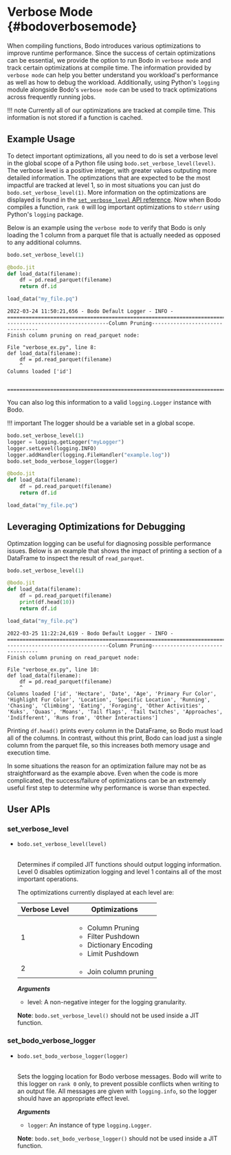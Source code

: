 # Verbose Mode {#bodoverbosemode}

When compiling functions, Bodo introduces various optimizations to improve
runtime performance. Since the success of certain optimizations can be essential,
we provide the option to run Bodo in `verbose mode` and track certain optimizations
at compile time. The information provided by `verbose mode` can help you better understand you workload's performance
as well as how to debug the workload. Additionally, using Python's `logging` module alongside Bodo's `verbose mode` can be used to track optimizations across frequently running jobs.


!!! note
      Currently all of our optimizations are tracked at compile time. This information is not stored if a function is cached.

## Example Usage

To detect important optimizations, all you need to do is set a verbose level in the global scope of a Python file using `bodo.set_verbose_level(level)`. The verbose level
is a positive integer, with greater values outputing more detailed information. The optimzations that are expected to be the most impactful are tracked at level 1, so in most situations you can just do `bodo.set_verbose_level(1)`. More information on the optimizations are displayed is found in the [`set_verbose_level` API reference](#set_verbose_level). Now when Bodo compiles a function, `rank 0` will log important optimizations to `stderr` using Python's `logging` package.

Below is an example using the `verbose mode` to verify that Bodo is only loading the 1 column from a parquet file that is actually needed as opposed to any additional columns.

```py
bodo.set_verbose_level(1)

@bodo.jit
def load_data(filename):
    df = pd.read_parquet(filename)
    return df.id

load_data("my_file.pq")
```

```console
2022-03-24 11:50:21,656 - Bodo Default Logger - INFO -
================================================================================
---------------------------------Column Pruning---------------------------------
Finish column pruning on read_parquet node:

File "verbose_ex.py", line 8:
def load_data(filename):
    df = pd.read_parquet(filename)
    ^
Columns loaded ['id']


================================================================================
```

You can also log this information to a valid `logging.Logger` instance with Bodo.

!!! important
    The logger should be a variable set in a global scope.

```py
bodo.set_verbose_level(1)
logger = logging.getLogger("myLogger")
logger.setLevel(logging.INFO)
logger.addHandler(logging.FileHandler("example.log"))
bodo.set_bodo_verbose_logger(logger)

@bodo.jit
def load_data(filename):
    df = pd.read_parquet(filename)
    return df.id

load_data("my_file.pq")
```


## Leveraging Optimizations for Debugging

Optimzation logging can be useful for diagnosing possible performance issues. Below is an example that shows the impact of printing a section of a DataFrame to inspect the result of `read_parquet`.

```py
bodo.set_verbose_level(1)

@bodo.jit
def load_data(filename):
    df = pd.read_parquet(filename)
    print(df.head(10))
    return df.id

load_data("my_file.pq")
```

```console
2022-03-25 11:22:24,619 - Bodo Default Logger - INFO -
================================================================================
---------------------------------Column Pruning---------------------------------
Finish column pruning on read_parquet node:

File "verbose_ex.py", line 10:
def load_data(filename):
    df = pd.read_parquet(filename)
    ^
Columns loaded ['id', 'Hectare', 'Date', 'Age', 'Primary Fur Color', 'Highlight Fur Color', 'Location', 'Specific Location', 'Running', 'Chasing', 'Climbing', 'Eating', 'Foraging', 'Other Activities', 'Kuks', 'Quaas', 'Moans', 'Tail flags', 'Tail twitches', 'Approaches', 'Indifferent', 'Runs from', 'Other Interactions']
```

Printing `df.head()` prints every column in the DataFrame, so Bodo must load
all of the columns. In contrast, without this print, Bodo can load just a single
column from the parquet file, so this increases both memory usage and execution time.

In some situations the reason for an optimization failure may not be as straightforward as the example above. Even when the code is more complicated,
the success/failure of optimizations can be an extremely useful first step to determine why performance is worse than expected.

## User APIs

### <a name="set_verbose_level"></a> set_verbose_level

- <code><apihead>bodo.<apiname>set_verbose_level</apiname>(level)</apihead></code>
<br><br>

    Determines if compiled JIT functions should output logging information. Level 0
    disables optimization logging and level 1 contains all of the most important operations.

    The optimizations currently displayed at each level are:

    | Verbose Level | Optimizations |
    |----------------------------------|--------------------------------------|
    | 1 | <ul><li>Column Pruning</li><li>Filter Pushdown</li><li>Dictionary Encoding</li><li>Limit Pushdown</li></ul> |
    | 2 | <ul><li>Join column pruning</li></ul> |

    ***Arguments***

    - level: A non-negative integer for the logging granularity.

    **Note**: `bodo.set_verbose_level()` should not be used inside a JIT function.

### set_bodo_verbose_logger

- <code><apihead>bodo.<apiname>set_bodo_verbose_logger</apiname>(logger)</apihead></code>
<br><br>

    Sets the logging location for Bodo verbose messages. Bodo will write to this logger
    on `rank 0` only, to prevent possible conflicts when writing to an output file. All
    messages are given with `logging.info`, so the logger should have an appropriate
    effect level.

    ***Arguments***

    - `logger`: An instance of type `logging.Logger`.

    **Note**: `bodo.set_bodo_verbose_logger()` should not be used inside a JIT function.
